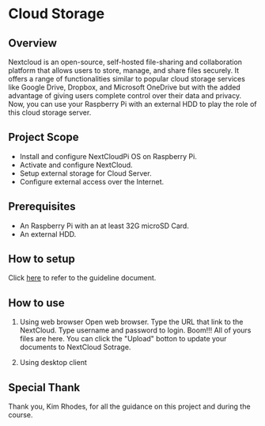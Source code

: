 # Cloud Storage

## Overview
Nextcloud is an open-source, self-hosted file-sharing and collaboration platform that allows users to store, manage, and share files securely. It offers a range of functionalities similar to popular cloud storage services like Google Drive, Dropbox, and Microsoft OneDrive but with the added advantage of giving users complete control over their data and privacy. 
Now, you can use your Raspberry Pi with an external HDD to play the role of this cloud storage server.

## Project Scope
* Install and configure NextCloudPi OS on Raspberry Pi.
* Activate and configure NextCloud. 
* Setup external storage for Cloud Server. 
* Configure external access over the Internet.

## Prerequisites
* An Raspberry Pi with an at least 32G microSD Card.
* An external HDD.
   
## How to setup
Click [here](https://github.com/luongvv-rtc/CloudServer/blob/main/Setup.docx) to refer to the guideline document.

## How to use
1. Using web browser
Open web browser.
Type the URL that link to the NextCloud.
Type username and password to login.
Boom!!! All of yours files are here. You can click the "Upload" botton to update your documents to NextCloud Sotrage.

2. Using desktop client

## Special Thank
Thank you, Kim Rhodes, for all the guidance on this project and during the course.
